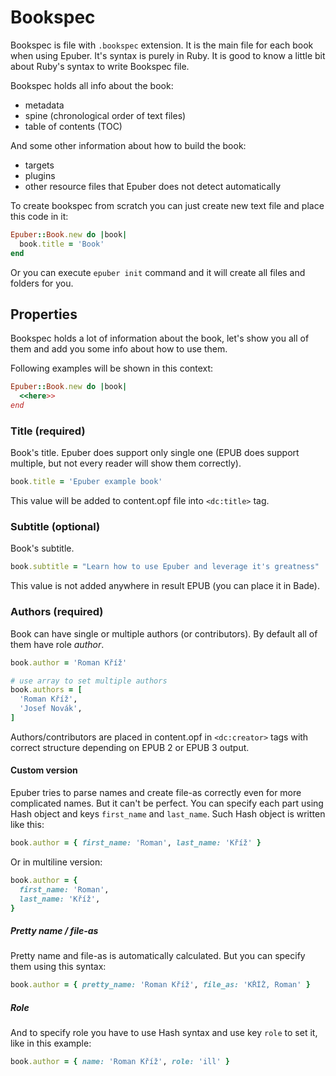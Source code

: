 # Bookspec

Bookspec is file with `.bookspec` extension. It is the main file for each book when using Epuber. It's syntax is purely in Ruby. It is good to know a little bit about Ruby's syntax to write Bookspec file.

Bookspec holds all info about the book:

- metadata
- spine (chronological order of text files)
- table of contents (TOC)

And some other information about how to build the book:

- targets
- plugins
- other resource files that Epuber does not detect automatically

To create bookspec from scratch you can just create new text file and place this code in it:

```rb
Epuber::Book.new do |book|
  book.title = 'Book'
end
```

Or you can execute `epuber init` command and it will create all files and folders for you.

## Properties

Bookspec holds a lot of information about the book, let's show you all of them and add you some info about how to use them.

Following examples will be shown in this context:

```rb
Epuber::Book.new do |book|
  <<here>>
end
```

### Title (required)

Book's title. Epuber does support only single one (EPUB does support multiple, but not every reader will show them correctly).

```rb
book.title = 'Epuber example book'
```

This value will be added to content.opf file into `<dc:title>` tag.

### Subtitle (optional)

Book's subtitle.

```rb
book.subtitle = "Learn how to use Epuber and leverage it's greatness"
```

This value is not added anywhere in result EPUB (you can place it in Bade).

### Authors (required)

Book can have single or multiple authors (or contributors). By default all of them have role _author_.

```rb
book.author = 'Roman Kříž'

# use array to set multiple authors
book.authors = [
  'Roman Kříž',
  'Josef Novák',
]
```

Authors/contributors are placed in content.opf in `<dc:creator>` tags with correct structure depending on EPUB 2 or EPUB 3 output.

#### Custom version

Epuber tries to parse names and create file-as correctly even for more complicated names. But it can't be perfect. You can specify each part using Hash object and keys `first_name` and `last_name`. Such Hash object is written like this:

```rb
book.author = { first_name: 'Roman', last_name: 'Kříž' }
```

Or in multiline version:

```rb
book.author = {
  first_name: 'Roman',
  last_name: 'Kříž',
}
```

##### Pretty name / file-as

Pretty name and file-as is automatically calculated. But you can specify them using this syntax:

```rb
book.author = { pretty_name: 'Roman Kříž', file_as: 'KŘÍŽ, Roman' }
```

##### Role

And to specify role you have to use Hash syntax and use key `role` to set it, like in this example:

```rb
book.author = { name: 'Roman Kříž', role: 'ill' }
```
